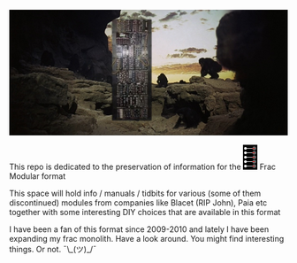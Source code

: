 


![](https://github.com/FracModular/fracmodular.github.io/raw/master/assets/img/2001Frac.jpg)


This repo is dedicated to the preservation of information for the ![](https://github.com/FracModular/fracmodular.github.io/raw/master/assets/img/blacet.png) Frac Modular format


This space will hold info / manuals / tidbits for various (some of them discontinued) modules from
companies like Blacet (RIP John), Paia etc together with some interesting DIY choices that are available in this format


I have been a fan of this format since 2009-2010 and lately I have been expanding my frac monolith.
Have a look around. You might find interesting things. Or not. ¯\\\_(ツ)\_/¯ 





